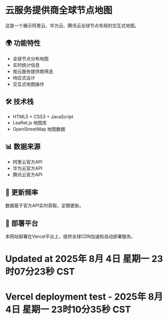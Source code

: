 # 云服务提供商全球节点地图

这是一个展示阿里云、华为云、腾讯云全球节点布局的交互式地图。

## 🌍 功能特性
- 全球节点分布地图
- 实时统计信息
- 按云服务提供商筛选
- 响应式设计
- 交互式地图操作

## 🛠️ 技术栈
- HTML5 + CSS3 + JavaScript
- Leaflet.js 地图库
- OpenStreetMap 地图数据

## 📊 数据来源
- 阿里云官方API
- 华为云官方API
- 腾讯云官方API

## 🔄 更新频率
数据基于官方API实时获取，定期更新。

## 🚀 部署平台
本网站部署在Vercel平台上，提供全球CDN加速和自动部署服务。
# Updated at 2025年 8月 4日 星期一 23时07分23秒 CST
# Vercel deployment test - 2025年 8月 4日 星期一 23时10分35秒 CST
